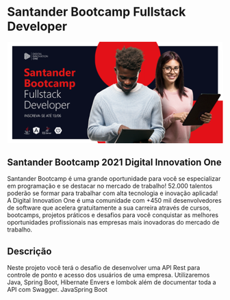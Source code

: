 # Santander Bootcamp Fullstack Developer
 ![Capa](https://github.com/maiksonstrife/Gerenciador-de-Pessoas-DIO/blob/main/thumbnail-1.png)

## Santander Bootcamp 2021 Digital Innovation One
 Santander Bootcamp é uma grande oportunidade para você se especializar em programação e se destacar no mercado de trabalho! 52.000 talentos poderão se formar para trabalhar com alta tecnologia e inovação aplicada!
 A Digital Innovation One é uma comunidade com +450 mil desenvolvedores de software que acelera gratuitamente a sua carreira através de cursos, bootcamps, projetos práticos e desafios para você conquistar as melhores oportunidades profissionais nas empresas mais inovadoras do mercado de trabalho.
 
## Descrição
 Neste projeto você terá o desafio de desenvolver uma API Rest para controle de ponto e acesso dos usuários de uma empresa. Utilizaremos Java, Spring Boot, Hibernate Envers e  lombok além de documentar toda a API com Swagger.  JavaSpring Boot
